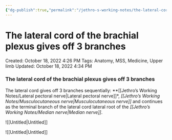 ```yaml
---
{"dg-publish":true,"permalink":"/jethro-s-working-notes/the-lateral-cord-of-the-brachial-plexus-gives-off/","dgPassFrontmatter":true}
---
```



# The lateral cord of the brachial plexus gives off 3 branches

Created: October 18, 2022 4:26 PM
Tags: Anatomy, MSS, Medicine, Upper limb
Updated: October 18, 2022 4:34 PM

### The lateral cord of the brachial plexus gives off 3 branches

The lateral cord gives off 3 branches sequentially: **[[Jethro’s Working Notes/Lateral pectoral nerve\|Lateral pectoral nerve]]*, *[[Jethro’s Working Notes/Musculocutaneous nerve\|Musculocutaneous nerve]]* and continues as the terminal branch of the lateral cord lateral root of the *[[Jethro’s Working Notes/Median nerve\|Median nerve]]*.

![[Untitled\|Untitled]]

![[Untitled\|Untitled]]